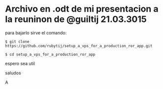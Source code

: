 # Archivo en .odt de mi presentacion a la reuninon de @guiltij 21.03.3015

para bajarlo sirve el comando: 

`$ git clone https://github.com/rubytij/setup_a_vps_for_a_production_ror_app.git`

`$ cd setup_a_vps_for_a_production_ror_app`

espero sea util

saludos

A
